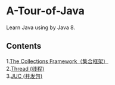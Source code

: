 # A-Tour-of-Java
Learn Java using by Java 8.  

## Contents  

1.[The Collections Framework（集合框架）](./Collection)  
2.[Thread (线程) ](./Thread)  
3.[JUC (并发包)](./JUC)